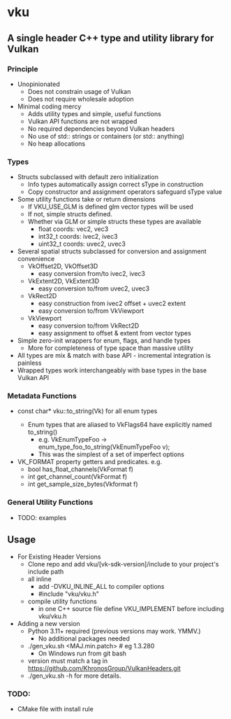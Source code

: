 # vku
## A single header C++ type and utility library for Vulkan
### Principle
* Unopinionated
  * Does not constrain usage of Vulkan
  * Does not require wholesale adoption
* Minimal coding mercy
  * Adds utility types and simple, useful functions
  * Vulkan API functions are not wrapped
  * No required dependencies beyond Vulkan headers
  * No use of std:: strings or containers (or std:: anything)
  * No heap allocations

### Types
* Structs subclassed with default zero initialization
    * Info types automatically assign correct sType in construction
    * Copy constructor and assignment operators safeguard sType value
* Some utility functions take or return dimensions
  * If VKU_USE_GLM is defined glm vector types will be used
  * If not, simple structs defined.
  * Whether via GLM or simple structs these types are available
    * float coords: vec2, vec3
    * int32_t coords: ivec2, ivec3
    * uint32_t coords: uvec2, uvec3
* Several spatial structs subclassed for conversion and assignment convenience
    * VkOffset2D, VkOffset3D
      * easy conversion from/to ivec2, ivec3
    * VkExtent2D, VkExtent3D
      * easy conversion to/from uvec2, uvec3
    * VkRect2D
      * easy construction from ivec2 offset + uvec2 extent
      * easy conversion to/from VkViewport
    * VkViewport
      * easy conversion to/from VkRect2D
      * easy assignment to offset & extent from vector types
* Simple zero-init wrappers for enum, flags, and handle types
  * More for completeness of type space than massive utility 
* All types are mix & match with base API - incremental integration is painless
* Wrapped types work interchangeably with base types in the base Vulkan API

### Metadata Functions
* const char* vku::to_string(Vk<EnumType>) for all enum types
    * Enum types that are aliased to VkFlags64 have explicitly named to_string()
        * e.g. VkEnumTypeFoo -> enum_type_foo_to_string(VkEnumTypeFoo v); 
        * This was the simplest of a set of imperfect options
* VK_FORMAT property getters and predicates. e.g.
    * bool has_float_channels(VkFormat f)
    * int get_channel_count(VkFormat f)
    * int get_sample_size_bytes(Vkformat f)

### General Utility Functions
* TODO: examples

## Usage
* For Existing Header Versions
    * Clone repo and add vku/[vk-sdk-version]/include to your project's include path
    * all inline
        * add -DVKU_INLINE_ALL to compiler options
        * #include "vku/vku.h"
    * compile utility functions
       * in one C++ source file define VKU_IMPLEMENT before including vku/vku.h 
* Adding a new version
    * Python 3.11+ required (previous versions may work. YMMV.)
        * No additional packages needed
    * ./gen_vku.sh <MAJ.min.patch> # eg 1.3.280
        * On Windows run from git bash 
    * version must match a tag in https://github.com/KhronosGroup/VulkanHeaders.git
    * ./gen_vku.sh -h for more details.

### TODO:
* CMake file with install rule
